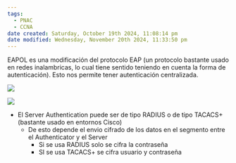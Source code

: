 ```yaml
---
tags:
  - PNAC
  - CCNA
date created: Saturday, October 19th 2024, 11:08:14 pm
date modified: Wednesday, November 20th 2024, 11:33:50 pm
---
```


EAPOL es una modificación del protocolo EAP (un protocolo bastante usado en redes inalambricas, lo cual tiene sentido teniendo en cuenta la forma de autenticación). 
Esto nos permite tener autenticación centralizada.


![](Screenshot%20from%202024-01-05%2007-55-49.png)

![](Screenshot%20from%202024-01-05%2008-04-28.png)

- El Server Authentication puede ser de tipo RADIUS o de tipo TACACS+ (bastante usado en entornos Cisco)
	- De esto depende el envio cifrado de los datos  en el segmento entre el Authenticator y el Server
		- Si se usa RADIUS solo se cifra la contraseña
		- SI se usa TACACS+ se cifra usuario y contraseña